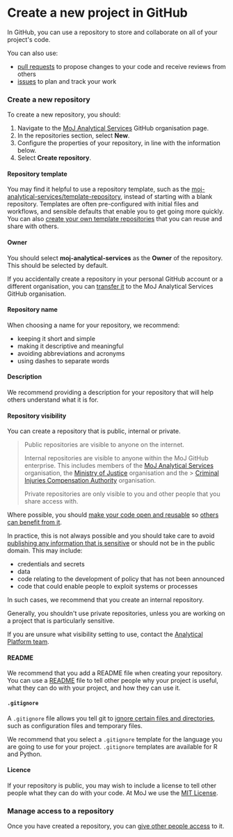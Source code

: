 # Create a new project in GitHub

In GitHub, you can use a repository to store and collaborate on all of your project's code.

You can also use:

- [pull requests](https://docs.github.com/en/pull-requests) to propose changes to your code and receive reviews from others
- [issues](https://docs.github.com/en/issues) to plan and track your work

### Create a new repository

To create a new repository, you should:

1. Navigate to the [MoJ Analytical Services](https://github.com/moj-analytical-services) GitHub organisation page.
2. In the repositories section, select **New**.
3. Configure the properties of your repository, in line with the information below.
4. Select **Create repository**.

#### Repository template

You may find it helpful to use a repository template, such as the [moj-analytical-services/template-repository](https://github.com/moj-analytical-services/template-repository), instead of starting with a blank repository. Templates are often pre-configured with initial files and workflows, and sensible defaults that enable you to get going more quickly. You can also [create your own template repositories](https://docs.github.com/en/repositories/creating-and-managing-repositories/creating-a-template-repository) that you can reuse and share with others.

#### Owner

You should select **moj-analytical-services** as the **Owner** of the repository. This should be selected by default.

If you accidentally create a repository in your personal GitHub account or a different organisation, you can [transfer it](https://docs.github.com/en/repositories/creating-and-managing-repositories/transferring-a-repository#transferring-a-repository-owned-by-your-personal-account) to the MoJ Analytical Services GitHub organisation.

#### Repository name

When choosing a name for your repository, we recommend:

- keeping it short and simple
- making it descriptive and meaningful
- avoiding abbreviations and acronyms
- using dashes to separate words

#### Description

We recommend providing a description for your repository that will help others understand what it is for.

#### Repository visibility

You can create a repository that is public, internal or private.

> Public repositories are visible to anyone on the internet.
>
> Internal repositories are visible to anyone within the MoJ GitHub enterprise. This includes members of the [MoJ Analytical Services](https://github.com/moj-analytical-services) organisation, the [Ministry of Justice](https://github.com/ministryofjustice) organisation and the > [Criminal Injuries Compensation Authority](https://github.com/CriminalInjuriesCompensationAuthority) organisation.
>
> Private repositories are only visible to you and other people that you share access with.

Where possible, you should [make your code open and reusable](https://www.gov.uk/service-manual/technology/making-source-code-open-and-reusable) so [others can benefit from it](https://gds.blog.gov.uk/2017/09/04/the-benefits-of-coding-in-the-open/).

In practice, this is not always possible and you should take care to avoid [publishing any information that is sensitive](security-in-github.html) or should not be in the public domain. This may include:

- credentials and secrets
- data
- code relating to the development of policy that has not been announced
- code that could enable people to exploit systems or processes

In such cases, we recommend that you create an internal repository.

Generally, you shouldn't use private repositories, unless you are working on a project that is particularly sensitive.

If you are unsure what visibility setting to use, contact the [Analytical Platform team](../support.html).

#### README

We recommend that you add a README file when creating your repository. You can use a [README](https://docs.github.com/en/repositories/managing-your-repositorys-settings-and-features/customizing-your-repository/about-readmes) file to tell other people why your project is useful, what they can do with your project, and how they can use it.

#### `.gitignore`

A `.gitignore` file allows you tell git to [ignore certain files and directories](https://git-scm.com/book/en/v2/Git-Basics-Recording-Changes-to-the-Repository#_ignoring), such as configuration files and temporary files.

We recommend that you select a `.gitignore` template for the language you are going to use for your project. `.gitignore` templates are available for R and Python.

#### Licence

If your repository is public, you may wish to include a license to tell other people what they can do with your code. At MoJ we use the [MIT License](https://choosealicense.com/licenses/mit/).

### Manage access to a repository

Once you have created a repository, you can [give other people access](manage-access.html) to it.
